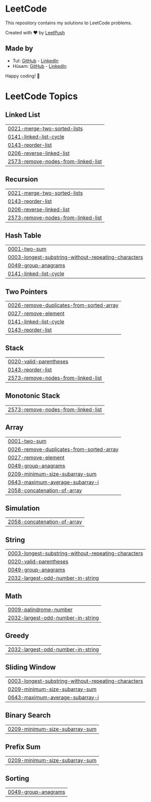 # LeetCode

This repository contains my solutions to LeetCode problems.

Created with :heart: by [LeetPush](https://github.com/husamahmud/LeetPush)

 ## Made by 
 - Tut: [GitHub](https://github.com/TutTrue) - [LinkedIn](https://www.linkedin.com/in/mahmoud-hamdy-8b6825245/)
 - Hüsam: [GitHub](https://github.com/husamahmud) - [LinkedIn](https://www.linkedin.com/in/husamahmud/)

 Happy coding! 🚀
<!---LeetCode Topics Start-->
# LeetCode Topics
## Linked List
|  |
| ------- |
| [0021-merge-two-sorted-lists](https://github.com/shanksmp/leetcode/tree/master/0021-merge-two-sorted-lists) |
| [0141-linked-list-cycle](https://github.com/shanksmp/leetcode/tree/master/0141-linked-list-cycle) |
| [0143-reorder-list](https://github.com/shanksmp/leetcode/tree/master/0143-reorder-list) |
| [0206-reverse-linked-list](https://github.com/shanksmp/leetcode/tree/master/0206-reverse-linked-list) |
| [2573-remove-nodes-from-linked-list](https://github.com/shanksmp/leetcode/tree/master/2573-remove-nodes-from-linked-list) |
## Recursion
|  |
| ------- |
| [0021-merge-two-sorted-lists](https://github.com/shanksmp/leetcode/tree/master/0021-merge-two-sorted-lists) |
| [0143-reorder-list](https://github.com/shanksmp/leetcode/tree/master/0143-reorder-list) |
| [0206-reverse-linked-list](https://github.com/shanksmp/leetcode/tree/master/0206-reverse-linked-list) |
| [2573-remove-nodes-from-linked-list](https://github.com/shanksmp/leetcode/tree/master/2573-remove-nodes-from-linked-list) |
## Hash Table
|  |
| ------- |
| [0001-two-sum](https://github.com/shanksmp/leetcode/tree/master/0001-two-sum) |
| [0003-longest-substring-without-repeating-characters](https://github.com/shanksmp/leetcode/tree/master/0003-longest-substring-without-repeating-characters) |
| [0049-group-anagrams](https://github.com/shanksmp/leetcode/tree/master/0049-group-anagrams) |
| [0141-linked-list-cycle](https://github.com/shanksmp/leetcode/tree/master/0141-linked-list-cycle) |
## Two Pointers
|  |
| ------- |
| [0026-remove-duplicates-from-sorted-array](https://github.com/shanksmp/leetcode/tree/master/0026-remove-duplicates-from-sorted-array) |
| [0027-remove-element](https://github.com/shanksmp/leetcode/tree/master/0027-remove-element) |
| [0141-linked-list-cycle](https://github.com/shanksmp/leetcode/tree/master/0141-linked-list-cycle) |
| [0143-reorder-list](https://github.com/shanksmp/leetcode/tree/master/0143-reorder-list) |
## Stack
|  |
| ------- |
| [0020-valid-parentheses](https://github.com/shanksmp/leetcode/tree/master/0020-valid-parentheses) |
| [0143-reorder-list](https://github.com/shanksmp/leetcode/tree/master/0143-reorder-list) |
| [2573-remove-nodes-from-linked-list](https://github.com/shanksmp/leetcode/tree/master/2573-remove-nodes-from-linked-list) |
## Monotonic Stack
|  |
| ------- |
| [2573-remove-nodes-from-linked-list](https://github.com/shanksmp/leetcode/tree/master/2573-remove-nodes-from-linked-list) |
## Array
|  |
| ------- |
| [0001-two-sum](https://github.com/shanksmp/leetcode/tree/master/0001-two-sum) |
| [0026-remove-duplicates-from-sorted-array](https://github.com/shanksmp/leetcode/tree/master/0026-remove-duplicates-from-sorted-array) |
| [0027-remove-element](https://github.com/shanksmp/leetcode/tree/master/0027-remove-element) |
| [0049-group-anagrams](https://github.com/shanksmp/leetcode/tree/master/0049-group-anagrams) |
| [0209-minimum-size-subarray-sum](https://github.com/shanksmp/leetcode/tree/master/0209-minimum-size-subarray-sum) |
| [0643-maximum-average-subarray-i](https://github.com/shanksmp/leetcode/tree/master/0643-maximum-average-subarray-i) |
| [2058-concatenation-of-array](https://github.com/shanksmp/leetcode/tree/master/2058-concatenation-of-array) |
## Simulation
|  |
| ------- |
| [2058-concatenation-of-array](https://github.com/shanksmp/leetcode/tree/master/2058-concatenation-of-array) |
## String
|  |
| ------- |
| [0003-longest-substring-without-repeating-characters](https://github.com/shanksmp/leetcode/tree/master/0003-longest-substring-without-repeating-characters) |
| [0020-valid-parentheses](https://github.com/shanksmp/leetcode/tree/master/0020-valid-parentheses) |
| [0049-group-anagrams](https://github.com/shanksmp/leetcode/tree/master/0049-group-anagrams) |
| [2032-largest-odd-number-in-string](https://github.com/shanksmp/leetcode/tree/master/2032-largest-odd-number-in-string) |
## Math
|  |
| ------- |
| [0009-palindrome-number](https://github.com/shanksmp/leetcode/tree/master/0009-palindrome-number) |
| [2032-largest-odd-number-in-string](https://github.com/shanksmp/leetcode/tree/master/2032-largest-odd-number-in-string) |
## Greedy
|  |
| ------- |
| [2032-largest-odd-number-in-string](https://github.com/shanksmp/leetcode/tree/master/2032-largest-odd-number-in-string) |
## Sliding Window
|  |
| ------- |
| [0003-longest-substring-without-repeating-characters](https://github.com/shanksmp/leetcode/tree/master/0003-longest-substring-without-repeating-characters) |
| [0209-minimum-size-subarray-sum](https://github.com/shanksmp/leetcode/tree/master/0209-minimum-size-subarray-sum) |
| [0643-maximum-average-subarray-i](https://github.com/shanksmp/leetcode/tree/master/0643-maximum-average-subarray-i) |
## Binary Search
|  |
| ------- |
| [0209-minimum-size-subarray-sum](https://github.com/shanksmp/leetcode/tree/master/0209-minimum-size-subarray-sum) |
## Prefix Sum
|  |
| ------- |
| [0209-minimum-size-subarray-sum](https://github.com/shanksmp/leetcode/tree/master/0209-minimum-size-subarray-sum) |
## Sorting
|  |
| ------- |
| [0049-group-anagrams](https://github.com/shanksmp/leetcode/tree/master/0049-group-anagrams) |
<!---LeetCode Topics End-->